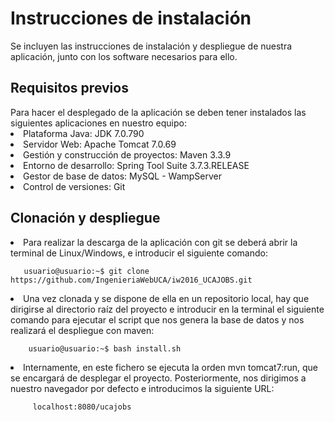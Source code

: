 
<h1>Instrucciones de instalación</h1>
Se incluyen las instrucciones de instalación y despliegue de nuestra aplicación, junto con los software necesarios para ello.

<h2>Requisitos previos</h2>
Para hacer el desplegado de la aplicación se deben tener instalados las siguientes aplicaciones en nuestro equipo:
<li>Plataforma Java: JDK 7.0.790</li>
<li>Servidor Web: Apache Tomcat 7.0.69</li>
<li>Gestión y construcción de proyectos: Maven 3.3.9</li>
<li>Entorno de desarrollo: Spring Tool Suite 3.7.3.RELEASE</li>
<li>Gestor de base de datos: MySQL - WampServer</li>
<li>Control de versiones: Git</li>

<h2>Clonación y despliegue</h2>
<li>Para realizar la descarga de la aplicación con git se deberá abrir la terminal de Linux/Windows, e introducir el siguiente comando:</li>

       usuario@usuario:~$ git clone https://github.com/IngenieriaWebUCA/iw2016_UCAJOBS.git 

<li>Una vez clonada y se dispone de ella en un repositorio local, hay que dirigirse al directorio raíz del proyecto e introducir en la terminal el siguiente comando para ejecutar el script que nos genera la base de datos y nos realizará el despliegue con maven:</li>

        usuario@usuario:~$ bash install.sh

<li>Internamente, en este fichero se ejecuta la orden mvn tomcat7:run, que se encargará de desplegar el proyecto. Posteriormente, nos dirigimos a nuestro navegador por defecto e introducimos la siguiente URL:</li>

         localhost:8080/ucajobs
